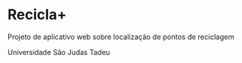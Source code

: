 # Recicla+

Projeto de aplicativo web sobre localização de pontos de reciclagem

Universidade São Judas Tadeu
